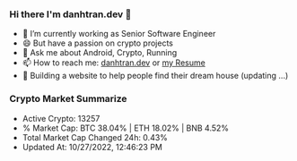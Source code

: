 ### Hi there I'm danhtran.dev 👋

- 🔭 I’m currently working as Senior Software Engineer
- 😄 But have a passion on crypto projects
- 💬 Ask me about Android, Crypto, Running 
- 📫 How to reach me: <a href="https://danhtran.dev" target="_blank">danhtran.dev</a> or <a href="Developer-Resume.pdf" target="_blank">my Resume</a>
- 🌱 Building a website to help people find their dream house (updating ...)

### Crypto Market Summarize
- Active Crypto: 13257
- % Market Cap: BTC 38.04% | ETH 18.02% | BNB 4.52%
- Total Market Cap Changed 24h: 0.43%
- Updated At: 10/27/2022, 12:46:23 PM
